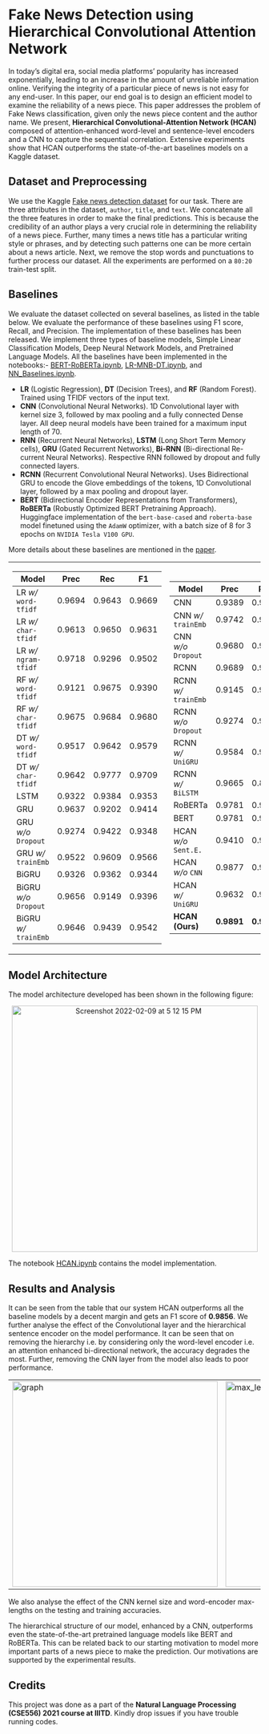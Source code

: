 # Fake News Detection using Hierarchical Convolutional Attention Network

In today’s digital era, social media platforms’ popularity has increased exponentially, leading to an increase in the amount of unreliable information online. Verifying the integrity of a particular piece of news is not easy for any end-user. In this paper, our end goal is to design an efficient model to examine the reliability of a news piece. This paper addresses the problem of Fake News classification, given only the news piece content and the author name. We present, **Hierarchical Convolutional-Attention Network (HCAN)** composed of attention-enhanced word-level and sentence-level encoders and a CNN to capture the sequential correlation. Extensive experiments show that HCAN outperforms the state-of-the-art baselines models on a Kaggle dataset. 


## Dataset and Preprocessing
We use the Kaggle [Fake news detection dataset](https://www.kaggle.com/c/fake-news/data) for our task. There are three attributes in the dataset, `author`, `title`, and `text`. We concatenate all the three features in order to make the final predictions. This is because the credibility of an author plays a very crucial role in determining the reliability of a news piece. Further, many times a news title has a particular writing style or phrases, and by detecting such patterns one can be more certain about a news article. Next, we remove the stop words and punctuations to further process our dataset. All the experiments are performed on a `80:20` train-test split.


## Baselines
We evaluate the dataset collected on several baselines, as listed in the table below. We evaluate the performance of these baselines using F1 score, Recall, and Precision. The implementation of these baselines has been released. We implement three types of baseline models, Simple Linear Classification Models, Deep Neural Network Models, and Pretrained Language Models. All the baselines have been implemented in the notebooks:- [BERT-RoBERTa.ipynb](BERT-RoBERTa.ipynb), [LR-MNB-DT.ipynb](LR-MNB-DT.ipynb), and [NN_Baselines.ipynb](NN_Baselines.ipynb).


- **LR** (Logistic Regression), **DT** (Decision Trees), and **RF** (Random Forest). Trained using TFIDF vectors of the input text. 
- **CNN** (Convolutional Neural Networks). 1D Convolutional layer with kernel size 3, followed by max pooling and a fully connected Dense layer. All deep neural models have been trained for a maximum input length of 70.
- **RNN** (Recurrent Neural Networks), **LSTM** (Long Short Term Memory cells), **GRU** (Gated Recurrent Networks), **Bi-RNN** (Bi-directional Re-current Neural Networks). Respective RNN followed by dropout and fully connected layers.
- **RCNN** (Recurrent Convolutional Neural Networks). Uses Bidirectional GRU to encode the Glove embeddings of the tokens, 1D Convolutional layer, followed by a max pooling and dropout layer. 
- **BERT** (Bidirectional Encoder Representations from Transformers), **RoBERTa** (Robustly Optimized BERT Pretraining Approach). Huggingface implementation of the `bert-base-cased` and `roberta-base` model finetuned using the `AdamW` optimizer, with a batch size of 8 for 3 epochs on `NVIDIA Tesla V100 GPU`.

More details about these baselines are mentioned in the [paper](NLP_Project.pdf).
<center>
 <table align="center">
<tr><td>

| **Model**             |  **Prec**   |  **Rec**    |   **F1**   | 
| --------------------- |------------ |------------ |------------| 
| LR *w/* `word-tfidf `   |   0.9694    |   0.9643    |   0.9669   | 
| LR *w/* `char-tfidf `   |   0.9613    |   0.9650    |   0.9631   | 
| LR *w/* `ngram-tfidf`   |   0.9718    |   0.9296    |   0.9502   | 
| RF *w/* `word-tfidf `   |   0.9121    |   0.9675    |   0.9390   | 
| RF *w/* `char-tfidf `   |   0.9675    |   0.9684    |   0.9680   | 
| DT *w/* `word-tfidf `   |   0.9517    |   0.9642    |   0.9579   | 
| DT *w/* `char-tfidf `   |   0.9642    |   0.9777    |   0.9709   | 
| LSTM                  |   0.9322    |   0.9384    |   0.9353   | 
| GRU                   |   0.9637    |   0.9202    |   0.9414   | 
| GRU *w/o* `Dropout`    |   0.9274    |   0.9422    |   0.9348   | 
| GRU *w/* `trainEmb`     |   0.9522    |   0.9609    |   0.9566   | 
| BiGRU                 |   0.9326    |   0.9362    |   0.9344   | 
| BiGRU *w/o* `Dropout`   |   0.9656    |   0.9149    |   0.9396   | 
| BiGRU *w/* `trainEmb`   |   0.9646    |   0.9439    |   0.9542   | 

</td><td>

| **Model**             |  **Prec**   |  **Rec**    |   **F1**   |
| --------------------- |------------ |------------ |------------|
| CNN                   |   0.9389    |   0.9221    |   0.9304   |
| CNN *w/* `trainEmb`     |   0.9742    |   0.9222    |   0.9475   |
| CNN *w/o* `Dropout`     |   0.9680    |   0.9358    |   0.9516   |
| RCNN                  |   0.9689    |   0.9018    |   0.9341   |
| RCNN *w/* `trainEmb`    |   0.9145    |   0.9642    |   0.9387   |
| RCNN *w/o* `Dropout`    |   0.9274    |   0.9400    |   0.9336   |
| RCNN *w/* `UniGRU`      |   0.9584    |   0.9317    |   0.9449   |
| RCNN *w/* `BiLSTM`      |   0.9665    |   0.8964    |   0.9301   |
| RoBERTa               |   0.9781    |   0.9753    |   0.9789   |
| BERT                  |   0.9781    |   0.9772    |   0.9802   |
| HCAN *w/o* `Sent.E.`    |   0.9410    |   0.9335    |   0.9373   |
| HCAN *w/o* `CNN`        |   0.9877    |   0.9605    |   0.9739   |
| HCAN *w/* `UniGRU`      |   0.9632    |   0.9869    |   0.9749   |
| **HCAN (Ours)**       | **0.9891**  | **0.9835**  | **0.9863** |
</td></tr> </table>
</center>
 
 
## Model Architecture

The model architecture developed has been shown in the following figure:

<p align="center">
  <img align = "center" width="491" alt="Screenshot 2022-02-09 at 5 12 15 PM" src="https://user-images.githubusercontent.com/64140048/153193237-e06228d3-6507-4217-86d5-506a50078f7d.png">
</p>

The notebook [HCAN.ipynb](HCAN.ipynb) contains the model implementation. 



## Results and Analysis

It can be seen from the table that our system HCAN outperforms all the
baseline models by a decent margin and gets an F1 score of **0.9856**.
We further analyse the effect of the Convolutional layer and the
hierarchical sentence encoder on the model performance. It can be seen
that on removing the hierarchy i.e. by considering only the word-level
encoder i.e. an attention enhanced bi-directional network, the accuracy
degrades the most. Further, removing the CNN layer from the model also
leads to poor performance. 


<center>
<table align="center">
<tr><td>
<img width="410" alt="graph" src="https://user-images.githubusercontent.com/64140048/153190777-b494d7cc-90ef-491c-9fc3-9b6156a67046.png"> 
</td><td>
<img width="410" alt="max_len_graph" src="https://user-images.githubusercontent.com/64140048/153190790-7ab06e0f-6097-42f2-87fe-6df142f1e25f.png">
</td></tr> </table>
</center>

We also analyse the effect of the CNN kernel size and word-encoder max-lengths on the testing and training accuracies.
  
The hierarchical structure of our model, enhanced by a CNN, outperforms
even the state-of-the-art pretrained language models like BERT and
RoBERTa. This can be related back to our starting motivation to model
more important parts of a news piece to make the prediction. Our
motivations are supported by the experimental results.

## Credits
This project was done as a part of the **Natural Language Processing (CSE556) 2021 course at IIITD**. Kindly drop issues if you have trouble running codes. 
